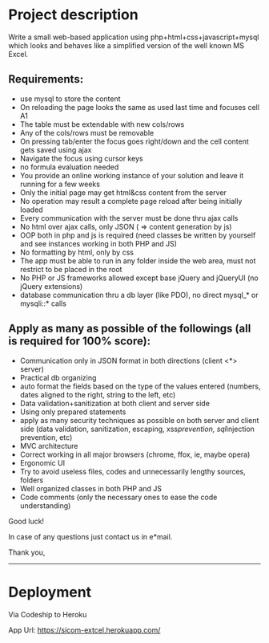 # Project description
Write a small web-based application using php+html+css+javascript+mysql which looks and behaves like a simplified version of the well known MS Excel.

  ## Requirements:
   * use mysql to store the content
   * On reloading the page looks the same as used last time and focuses cell A1
   * The table must be extendable with new cols/rows
   * Any of the cols/rows must be removable
   * On pressing tab/enter the focus goes right/down and the cell content gets saved using ajax
   * Navigate the focus using cursor keys
   * no formula evaluation needed
   * You provide an online working instance of your solution and leave it running for a few weeks
   * Only the initial page may get html&css content from the server
   * No operation may result a complete page reload after being initially loaded
   * Every communication with the server must be done thru ajax calls
   * No html over ajax calls, only JSON ( => content generation by js)
   * OOP both in php and js is required (need classes be written by yourself and see instances working in both PHP and JS)
   * No formatting by html, only by css
   * The app must be able to run in any folder inside the web area, must not restrict to be placed in the root
   * No PHP or JS frameworks allowed except base jQuery and jQueryUI (no jQuery extensions)
   * database communication thru a db layer (like PDO), no direct mysql_* or mysqli::* calls

  ## Apply as many as possible of the followings (all is required for 100% score):
   * Communication only in JSON format in both directions (client <*> server)
   * Practical db organizing
   * auto format the fields based on the type of the values entered (numbers, dates aligned to the right, string to the left, etc)
   * Data validation+sanitization at both client and server side
   * Using only prepared statements
   * apply as many security techniques as possible on both server and client side (data validation, sanitization, escaping, xss*prevention, sql*injection prevention, etc)
   * MVC architecture
   * Correct working in all major browsers (chrome, ffox, ie, maybe opera)
   * Ergonomic UI
   * Try to avoid useless files, codes and unnecessarily lengthy sources, folders
   * Well organized classes in both PHP and JS
   * Code comments (only the necessary ones to ease the code understanding)

Good luck!

In case of any questions just contact us in e*mail.

Thank you,

---

# Deployment
Via Codeship to Heroku

App Url: https://sicom-extcel.herokuapp.com/